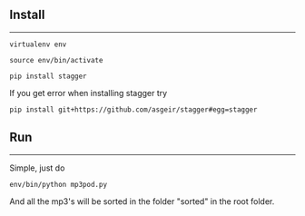 ## Install
-------------
``virtualenv env``

``source env/bin/activate``

``pip install stagger``


If you get error when installing stagger try

``pip install git+https://github.com/asgeir/stagger#egg=stagger``


## Run
----------
Simple, just do

``env/bin/python mp3pod.py``

And all the mp3's will be sorted in the folder "sorted" in the
root folder.

